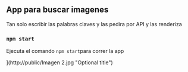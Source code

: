 ## App para buscar imagenes

Tan solo escribir las palabras claves y las pedira por API y las renderiza

### `npm start`

Ejecuta el comando `npm start`para correr la app


](http://public/Imagen 2.jpg "Optional title")
